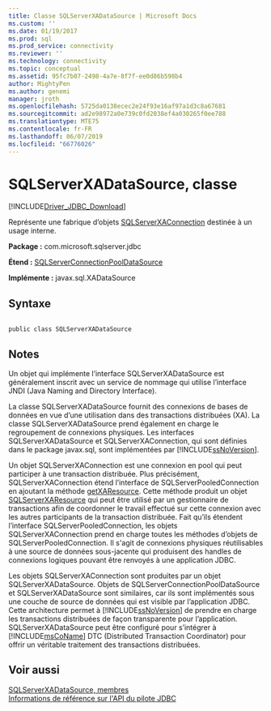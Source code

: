 ```yaml
---
title: Classe SQLServerXADataSource | Microsoft Docs
ms.custom: ''
ms.date: 01/19/2017
ms.prod: sql
ms.prod_service: connectivity
ms.reviewer: ''
ms.technology: connectivity
ms.topic: conceptual
ms.assetid: 95fc7b07-2498-4a7e-8f7f-ee0d86b598b4
author: MightyPen
ms.author: genemi
manager: jroth
ms.openlocfilehash: 5725da0138ecec2e24f93e16af97a1d3c8a67681
ms.sourcegitcommit: ad2e98972a0e739c0fd2038ef4a030265f0ee788
ms.translationtype: MTE75
ms.contentlocale: fr-FR
ms.lasthandoff: 06/07/2019
ms.locfileid: "66776026"
---
```

# <a name="sqlserverxadatasource-class"></a>SQLServerXADataSource, classe
[!INCLUDE[Driver_JDBC_Download](../../../includes/driver_jdbc_download.md)]

  Représente une fabrique d’objets [SQLServerXAConnection](../../../connect/jdbc/reference/sqlserverxaconnection-class.md) destinée à un usage interne.  
  
 **Package :** com.microsoft.sqlserver.jdbc  
  
 **Étend :** [SQLServerConnectionPoolDataSource](../../../connect/jdbc/reference/sqlserverconnectionpooldatasource-class.md)  
  
 **Implémente :** javax.sql.XADataSource  
  
## <a name="syntax"></a>Syntaxe  
  
```  
  
public class SQLServerXADataSource  
```  
  
## <a name="remarks"></a>Notes  
 Un objet qui implémente l’interface SQLServerXADataSource est généralement inscrit avec un service de nommage qui utilise l’interface JNDI (Java Naming and Directory Interface).  
  
 La classe SQLServerXADataSource fournit des connexions de bases de données en vue d’une utilisation dans des transactions distribuées (XA). La classe SQLServerXADataSource prend également en charge le regroupement de connexions physiques. Les interfaces SQLServerXADataSource et SQLServerXAConnection, qui sont définies dans le package javax.sql, sont implémentées par [!INCLUDE[ssNoVersion](../../../includes/ssnoversion-md.md)].  
  
 Un objet SQLServerXAConnection est une connexion en pool qui peut participer à une transaction distribuée. Plus précisément, SQLServerXAConnection étend l’interface de SQLServerPooledConnection en ajoutant la méthode [getXAResource](../../../connect/jdbc/reference/getxaresource-method-sqlserverxaconnection.md). Cette méthode produit un objet [SQLServerXAResource](../../../connect/jdbc/reference/sqlserverxaresource-class.md) qui peut être utilisé par un gestionnaire de transactions afin de coordonner le travail effectué sur cette connexion avec les autres participants de la transaction distribuée. Fait qu’ils étendent l’interface SQLServerPooledConnection, les objets SQLServerXAConnection prend en charge toutes les méthodes d’objets de SQLServerPooledConnection. Il s'agit de connexions physiques réutilisables à une source de données sous-jacente qui produisent des handles de connexions logiques pouvant être renvoyés à une application JDBC.  
  
 Les objets SQLServerXAConnection sont produites par un objet SQLServerXADataSource. Objets de SQLServerConnectionPoolDataSource et SQLServerXADataSource sont similaires, car ils sont implémentés sous une couche de source de données qui est visible par l’application JDBC. Cette architecture permet à [!INCLUDE[ssNoVersion](../../../includes/ssnoversion-md.md)] de prendre en charge les transactions distribuées de façon transparente pour l’application. SQLServerXADataSource peut être configuré pour s’intégrer à [!INCLUDE[msCoName](../../../includes/msconame_md.md)] DTC (Distributed Transaction Coordinator) pour offrir un véritable traitement des transactions distribuées.  
  
## <a name="see-also"></a>Voir aussi  
 [SQLServerXADataSource, membres](../../../connect/jdbc/reference/sqlserverxadatasource-members.md)   
 [Informations de référence sur l'API du pilote JDBC](../../../connect/jdbc/reference/jdbc-driver-api-reference.md)  
  
  

